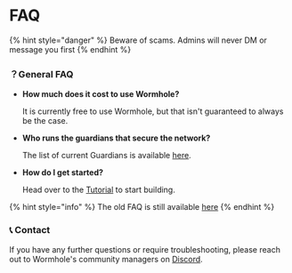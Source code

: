 # FAQ

{% hint style="danger" %}
Beware of scams. Admins will never DM or message you first
{% endhint %}

### ？General FAQ

*   **How much does it cost to use Wormhole?**

    It is currently free to use Wormhole, but that isn't guaranteed to always be the case.
*   **Who runs the guardians that secure the network?**

    The list of current Guardians is available [here](https://wormhole.com/network/).
*   **How do I get started?**

    Head over to the [Tutorial](../tutorials/) to start building.

{% hint style="info" %}
The old FAQ is still available [here](https://www.portalbridge.com/docs/)
{% endhint %}

### 📞 Contact

If you have any further questions or require troubleshooting, please reach out to Wormhole's community managers on [Discord](https://discord.com/invite/wormholecrypto).
